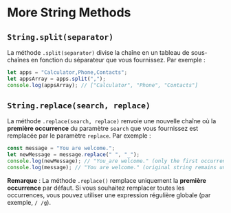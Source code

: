 # More String Methods

## `String.split(separator)`

La méthode `.split(separator)` divise la chaîne en un tableau de sous-chaînes en fonction du séparateur que vous fournissez. Par exemple :

```javascript
let apps = "Calculator,Phone,Contacts";
let appsArray = apps.split(",");
console.log(appsArray); // ["Calculator", "Phone", "Contacts"]
```

## `String.replace(search, replace)`

La méthode `.replace(search, replace)` renvoie une nouvelle chaîne où la **première occurrence** du paramètre `search` que vous fournissez est remplacée par le paramètre `replace`. Par exemple :

```javascript
const message = "You are welcome.";
let newMessage = message.replace(" ", "_"); 
console.log(newMessage); // "You_are welcome." (only the first occurrence is replaced)
console.log(message); // "You are welcome." (original string remains unchanged)
```

**Remarque** : La méthode `.replace()` remplace uniquement la **première occurrence** par défaut. Si vous souhaitez remplacer toutes les occurrences, vous pouvez utiliser une expression régulière globale (par exemple, `/ /g`).
```
